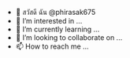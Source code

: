 - 👋 สวัสดี ฉัน @phirasak675
- 👀 I’m interested in ...
- 🌱 I’m currently learning ...
- 💞️ I’m looking to collaborate on ...
- 📫 How to reach me ...

<!---
oid/tls.c \
	src/unix/linux/android/gfx/gl-ctx.c

รวม $(BUILD_STATIC_LIBRARY
